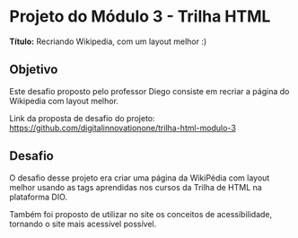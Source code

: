 # Projeto do Módulo 3 - Trilha HTML

**Título:** Recriando Wikipedia, com um layout melhor :)

## Objetivo
Este desafio proposto pelo professor Diego consiste em recriar a página do Wikipedia com layout melhor.

Link da proposta de desafio do projeto: https://github.com/digitalinnovationone/trilha-html-modulo-3

## Desafio
O desafio desse projeto era criar uma página da WikiPédia com layout melhor usando as tags aprendidas nos cursos da Trilha de HTML na plataforma DIO.

Também foi proposto de utilizar no site os conceitos de acessibilidade, tornando o site mais acessível possível.


